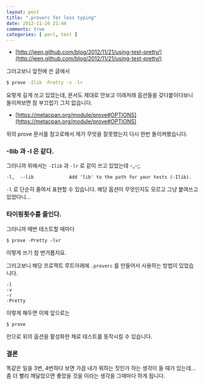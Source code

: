 ```yaml
---
layout: post
title: ".proverc for less typing"
date: 2012-11-26 21:44
comments: true
categories: [ perl, test ]
---
```


- [http://jeen.github.com/blog/2012/11/21/using-test-pretty/](http://jeen.github.com/blog/2012/11/21/using-test-pretty/)

그러고보니 앞전에 쓴 글에서
 
``` bash
$ prove -Ilib -Pretty -v -lr 
```

요렇게 길게 쓰고 있었는데, 문서도 제대로 안보고 이래저래 옵션들을 갖다붙이다보니 돌이켜보면 참 부끄럽기 그지 없습니다.

- [https://metacpan.org/module/prove#OPTIONS](https://metacpan.org/module/prove#OPTIONS)

위의 prove 문서를 참고로해서 제가 무엇을 잘못했는지 다시 한번 돌이켜봤습니다.

### -Ilib 과 -l 은 같다.

 그러니까 위에서는 `-Ilib` 과 `-lr` 로 같이 쓰고 있었는데 -_-;;
 
```
-l,  --lib             Add 'lib' to the path for your tests (-Ilib).
```

`-l` 로 단순히 줄여서 표현할 수 있습니다. 해당 옵션이 무엇인지도 모르고 그냥 붙여쓰고 있었다니...

### 타이핑횟수를 줄인다.

그러니까 매번 테스트할 때마다

```
$ prove -Pretty -lvr
```

이렇게 쓰기 참 번거롭지요.

그러고보니 해당 프로젝트 루트아래에 `.proverc` 를 만들어서 사용하는 방법이 있었습니다.

```
-l
-v
-r
-Pretty
```

이렇게 해두면 이제 앞으로는

```
$ prove
```

만으로 위의 옵션을 활성화한 채로 테스트를 동작시킬 수 있습니다.

### 결론

똑같은 일을 3번, 4번하다 보면 가끔 내가 뭐하는 짓인가 하는 생각이 들 때가 있는데… 좀 더 빨리 깨달았으면 좋았을 것을 이라는 생각을 그때마다 하게 됩니다.
